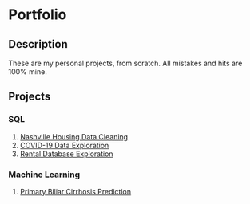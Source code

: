 # Portfolio

## Description

These are my personal projects, from scratch. All mistakes and hits are 100% mine.

## Projects

### SQL

1. [Nashville Housing Data Cleaning](sql_cleaning)
2. [COVID-19 Data Exploration](sql_covid)
3. [Rental Database Exploration](sql_sakila)

### Machine Learning

1. [Primary Biliar Cirrhosis Prediction](cirrhosis)

